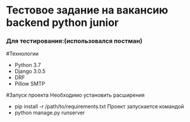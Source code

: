 # Тестовое задание на вакансию backend python junior
### Для тестирования:(использовался постман)


#Технологии
- Python 3.7 
- Django 3.0.5 
- DRF 
- Pillow SMTP

#Запуск проекта
Необходимо установить расширения
- pip install -r /path/to/requirements.txt
Проект запускается командой
- python manage.py runserver
